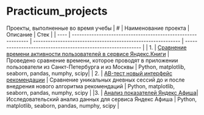 # Practicum_projects
Проекты, выполненные во время учебы
| #    | Наименование проекта                | Описание                                                     | Стек                                                         |
| ---- | ------------------------------------------------------------ | ------------------------------------------------------------ | ------------------------------------------------------------ |
| 1.   | [Сравнение времени активности пользователей в сервисе Яндекс.Книги](https://github.com/alexandra-popova1/Practicum_projects/blob/main/Comparison%20of%20Yandex%20Books%20Activity%20Time.ipynb) | Проведено сравнение времени, которое проводят в приложении пользователи из Санкт-Петербурга и из Москвы | Python, matplotlib, seaborn, pandas, numphy,  scipy|
| 2.   | [AB-тест новый интерфейс рекомендации](https://github.com/alexandra-popova1/Practicum_projects/blob/main/AB-test%20new%20interface.ipynb) | Сравнение уникальных дневных сессий до и после внедрения нового алгоритма рекомендаций | Python, matplotlib, seaborn, pandas, numphy,  scipy |
|3. | [Анализ показателей Яндекс Афиша](https://github.com/alexandra-popova1/Practicum_projects/blob/main/Analysis_Yandex_Afisha.ipynb)| Исследовательский анализ данных для сервиса Яндекс Афиша | Python, matplotlib, seaborn, pandas, numphy,  scipy |
